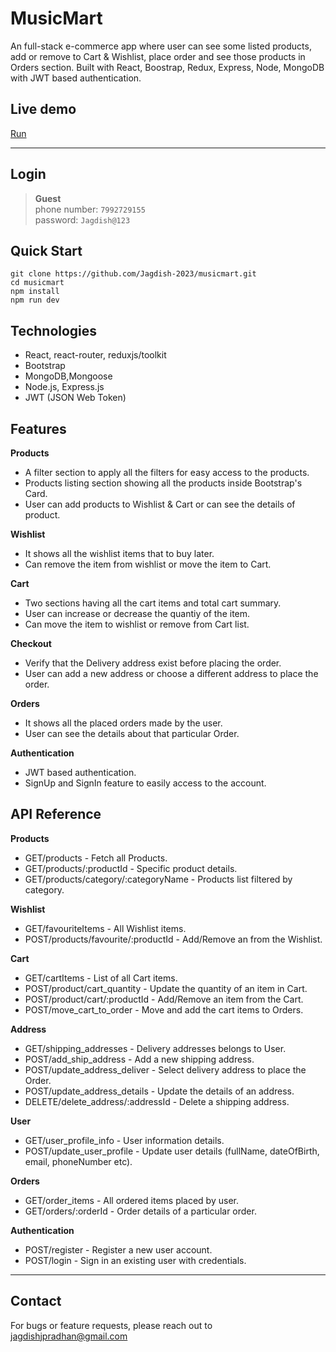 # MusicMart

An full-stack e-commerce app where user can see some listed products, add or remove to Cart & Wishlist, place order and see those products in Orders section. Built with React, Boostrap, Redux, Express, Node, MongoDB with JWT based authentication.

## Live demo
[Run](https://musicmart.vercel.app)

---

## Login
> **Guest** <br>
> phone number: `7992729155` <br>
> password: `Jagdish@123`

## Quick Start
```
git clone https://github.com/Jagdish-2023/musicmart.git
cd musicmart
npm install
npm run dev
```

## Technologies
- React, react-router, reduxjs/toolkit
- Bootstrap
- MongoDB,Mongoose
- Node.js, Express.js
- JWT (JSON Web Token)

## Features
**Products**
- A filter section to apply all the filters for easy access to the products.
- Products listing section showing all the products inside Bootstrap's Card.
- User can add products to Wishlist & Cart or can see the details of product.

**Wishlist**
- It shows all the wishlist items that to buy later.
- Can remove the item from wishlist or move the item to Cart.

**Cart**
- Two sections having all the cart items and total cart summary.
- User can increase or decrease the quantiy of the item.
- Can move the item to wishlist or remove from Cart list.

**Checkout**
- Verify that the Delivery address exist before placing the order.
- User can add a new address or choose a different address to place the order.

**Orders**
- It shows all the placed orders made by the user.
- User can see the details about that particular Order.

**Authentication**
- JWT based authentication.
- SignUp and SignIn feature to easily access to the account.

## API Reference
**Products**
- GET/products - Fetch all Products.
- GET/products/:productId - Specific product details.
- GET/products/category/:categoryName - Products list filtered by category.

**Wishlist**
- GET/favouriteItems - All Wishlist items.
- POST/products/favourite/:productId - Add/Remove an from the Wishlist.

**Cart**
- GET/cartItems - List of all Cart items.
- POST/product/cart_quantity - Update the quantity of an item in Cart.
- POST/product/cart/:productId - Add/Remove an item from the Cart.
- POST/move_cart_to_order - Move and add the cart items to Orders.

**Address**
- GET/shipping_addresses - Delivery addresses belongs to User.
- POST/add_ship_address - Add a new shipping address.
- POST/update_address_deliver - Select delivery address to place the Order.
- POST/update_address_details - Update the details of an address.
- DELETE/delete_address/:addressId - Delete a shipping address.

**User**
- GET/user_profile_info - User information details.
- POST/update_user_profile - Update user details (fullName, dateOfBirth, email, phoneNumber etc).

**Orders**
- GET/order_items - All ordered items placed by user.
- GET/orders/:orderId - Order details of a particular order.

**Authentication**
- POST/register - Register a new user account.
- POST/login - Sign in an existing user with credentials.

---
## Contact
For bugs or feature requests, please reach out to jagdishjpradhan@gmail.com 
